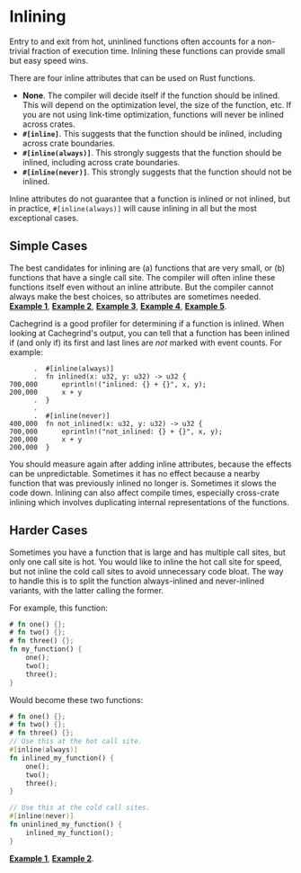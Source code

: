 # Inlining

Entry to and exit from hot, uninlined functions often accounts for a
non-trivial fraction of execution time. Inlining these functions can provide
small but easy speed wins. 

There are four inline attributes that can be used on Rust functions.
- **None**. The compiler will decide itself if the function should be inlined.
  This will depend on the optimization level, the size of the function, etc. If
  you are not using link-time optimization, functions will never be inlined
  across crates.
- **`#[inline]`**. This suggests that the function should be inlined, including
  across crate boundaries.
- **`#[inline(always)]`**. This strongly suggests that the function should be
  inlined, including across crate boundaries.
- **`#[inline(never)]`**. This strongly suggests that the function should not
  be inlined.

Inline attributes do not guarantee that a function is inlined or not inlined,
but in practice, `#[inline(always)]` will cause inlining in all but the most
exceptional cases.

## Simple Cases

The best candidates for inlining are (a) functions that are very small, or (b)
functions that have a single call site. The compiler will often inline these
functions itself even without an inline attribute. But the compiler cannot
always make the best choices, so attributes are sometimes needed.
[**Example 1**](https://github.com/rust-lang/rust/pull/37083/commits/6a4bb35b70862f33ac2491ffe6c55fb210c8490d),
[**Example 2**](https://github.com/rust-lang/rust/pull/50407/commits/e740b97be699c9445b8a1a7af6348ca2d4c460ce),
[**Example 3**](https://github.com/rust-lang/rust/pull/50564/commits/77c40f8c6f8cc472f6438f7724d60bf3b7718a0c),
[**Example 4**](https://github.com/rust-lang/rust/pull/57719/commits/92fd6f9d30d0b6b4ecbcf01534809fb66393f139),
[**Example 5**](https://github.com/rust-lang/rust/pull/69256/commits/e761f3af904b3c275bdebc73bb29ffc45384945d).

Cachegrind is a good profiler for determining if a function is inlined. When
looking at Cachegrind's output, you can tell that a function has been inlined
if (and only if) its first and last lines are *not* marked with event counts.
For example:
```text
      .  #[inline(always)]
      .  fn inlined(x: u32, y: u32) -> u32 {
700,000      eprintln!("inlined: {} + {}", x, y);
200,000      x + y
      .  }
      .  
      .  #[inline(never)]
400,000  fn not_inlined(x: u32, y: u32) -> u32 {
700,000      eprintln!("not_inlined: {} + {}", x, y);
200,000      x + y
200,000  }
```
You should measure again after adding inline attributes, because the effects
can be unpredictable. Sometimes it has no effect because a nearby function that
was previously inlined no longer is. Sometimes it slows the code down. Inlining
can also affect compile times, especially cross-crate inlining which involves
duplicating internal representations of the functions.

## Harder Cases

Sometimes you have a function that is large and has multiple call sites, but
only one call site is hot. You would like to inline the hot call site for
speed, but not inline the cold call sites to avoid unnecessary code bloat. The
way to handle this is to split the function always-inlined and never-inlined
variants, with the latter calling the former.

For example, this function:
```rust
# fn one() {};
# fn two() {};
# fn three() {};
fn my_function() {
    one();
    two();
    three();
}
```
Would become these two functions:
```rust
# fn one() {};
# fn two() {};
# fn three() {};
// Use this at the hot call site.
#[inline(always)]
fn inlined_my_function() {
    one();
    two();
    three();
}

// Use this at the cold call sites.
#[inline(never)]
fn uninlined_my_function() {
    inlined_my_function();
}
```
[**Example 1**](https://github.com/rust-lang/rust/pull/53513/commits/b73843f9422fb487b2d26ac2d65f79f73a4c9ae3),
[**Example 2**](https://github.com/rust-lang/rust/pull/64420/commits/a2261ad66400c3145f96ebff0d9b75e910fa89dd).

